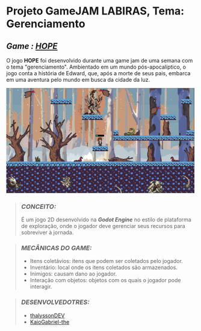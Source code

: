 # Projeto GameJAM LABIRAS, Tema: Gerenciamento

## ***Game :  [HOPE](https://kaio-gabriel-dev.itch.io/hope)***
O jogo **HOPE** foi desenvolvido durante uma game jam de uma semana com o tema "gerenciamento". Ambientado em um mundo pós-apocalíptico, o jogo conta a história de Edward, que, após a morte de seus pais, embarca em uma aventura pelo mundo em busca da cidade da luz.

<img src="print jogo hope.png" width="500">

> ### ***CONCEITO:***
> É um jogo 2D desenvolvido na ***Godot Engine*** no estilo de plataforma de exploração, onde o jogador deve gerenciar seus recursos para sobreviver à jornada.

> ### ***MECÂNICAS DO GAME:***
>  * Itens coletávios: itens que podem ser coletados pelo jogador.
>  * Inventário: local onde os itens coletados são armazenados.
> * Inimigos: causam dano ao jogador.
> * Interação com objetos:  objetos com os quais o jogador pode interagir.

> ### ***DESENVOLVEDOTRES:***
> * [thalyssonDEV](https://github.com/thalyssonDEV)
> * [KaioGabriel-the](https://github.com/KaioGabriel-the)
